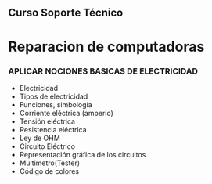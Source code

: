 ## **Curso Soporte Técnico**

# **Reparacion de computadoras**

### **APLICAR NOCIONES BASICAS DE ELECTRICIDAD**

* Electricidad
* Tipos de electricidad
* Funciones, simbología 
* Corriente eléctrica (amperio) 
* Tensión eléctrica
* Resistencia eléctrica
* Ley de OHM
* Circuito Eléctrico
* Representación gráfica de los circuitos
* Multimetro(Tester)
* Código de colores 
